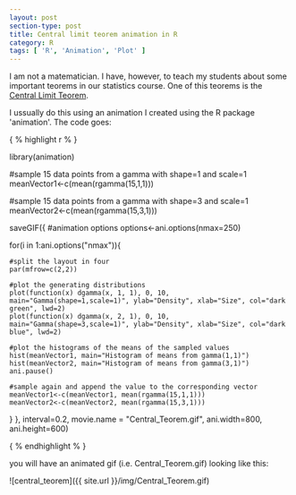 ```yaml
---
layout: post
section-type: post
title: Central limit teorem animation in R
category: R
tags: [ 'R', 'Animation', 'Plot' ]
---
```


I am not a matematician. I have, however, to teach my students about some important teorems in our statistics course. One of this teorems is the [Central Limit Teorem](https://en.wikipedia.org/wiki/Central_limit_theorem).

I ussually do this using an animation I created using the R package 'animation'. The code goes:

{ % highlight r % }

library(animation)

#sample 15 data points from a gamma with shape=1 and scale=1
meanVector1<-c(mean(rgamma(15,1,1)))

#sample 15 data points from a gamma with shape=3 and scale=1
meanVector2<-c(mean(rgamma(15,3,1)))

saveGIF({
  #animation options
  options<-ani.options(nmax=250)
  
  for(i in 1:ani.options("nmax")){
    
    #split the layout in four
    par(mfrow=c(2,2))
    
    #plot the generating distributions
    plot(function(x) dgamma(x, 1, 1), 0, 10, main="Gamma(shape=1,scale=1)", ylab="Density", xlab="Size", col="dark green", lwd=2)
    plot(function(x) dgamma(x, 2, 1), 0, 10, main="Gamma(shape=3,scale=1)", ylab="Density", xlab="Size", col="dark blue", lwd=2)
    
    #plot the histograms of the means of the sampled values
    hist(meanVector1, main="Histogram of means from gamma(1,1)")
    hist(meanVector2, main="Histogram of means from gamma(3,1)")
    ani.pause()
  
    #sample again and append the value to the corresponding vector
    meanVector1<-c(meanVector1, mean(rgamma(15,1,1)))
    meanVector2<-c(meanVector2, mean(rgamma(15,3,1)))
  }
}, interval=0.2, movie.name = "Central_Teorem.gif", ani.width=800, ani.height=600)

{ % endhighlight % }

you will have an animated gif (i.e. Central_Teorem.gif) looking like this:

![central_teorem]({{ site.url }}/img/Central_Teorem.gif)




